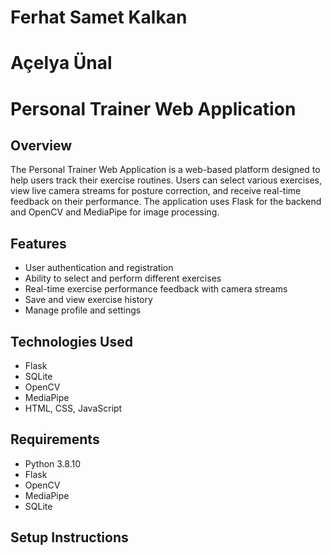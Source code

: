 # Ferhat Samet Kalkan
# Açelya Ünal

# Personal Trainer Web Application

## Overview

The Personal Trainer Web Application is a web-based platform designed to help users track their exercise routines. Users can select various exercises, view live camera streams for posture correction, and receive real-time feedback on their performance. The application uses Flask for the backend and OpenCV and MediaPipe for image processing.

## Features

- User authentication and registration
- Ability to select and perform different exercises
- Real-time exercise performance feedback with camera streams
- Save and view exercise history
- Manage profile and settings

## Technologies Used

- Flask
- SQLite
- OpenCV
- MediaPipe
- HTML, CSS, JavaScript

## Requirements

- Python 3.8.10
- Flask
- OpenCV
- MediaPipe
- SQLite

## Setup Instructions
